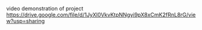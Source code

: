 video demonstration of project
https://drive.google.com/file/d/1JyXl0VkvKtpNNgyi9pX8xCmK2fRnL8rG/view?usp=sharing
